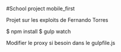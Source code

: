 #School project mobile_first

Projet sur les exploits de Fernando Torres

$ npm install
$ gulp watch

Modifier le proxy si besoin dans le gulpfile.js
